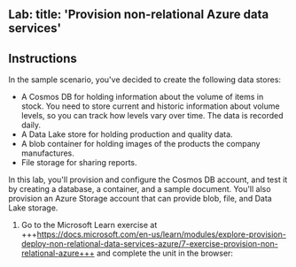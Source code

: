Lab:
    title: 'Provision non-relational Azure data services'
---

## Instructions
In the sample scenario, you've decided to create the following data stores:

* A Cosmos DB for holding information about the volume of items in stock. You need to store current and historic information about volume levels, so you can track how levels vary over time. The data is recorded daily.
* A Data Lake store for holding production and quality data.
* A blob container for holding images of the products the company manufactures.
* File storage for sharing reports.

In this lab, you'll provision and configure the Cosmos DB account, and test it by creating a database, a container, and a sample document. You'll also provision an Azure Storage account that can provide blob, file, and Data Lake storage.

1.	Go to the Microsoft Learn exercise at +++https://docs.microsoft.com/en-us/learn/modules/explore-provision-deploy-non-relational-data-services-azure/7-exercise-provision-non-relational-azure+++ and complete the unit in the browser: 
